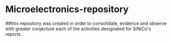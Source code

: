 # Microelectronics-repository
##this repository was created in order to consolidate, evidence and observe with greater conjecture each of the activities designated for SiNiCo's reports.
